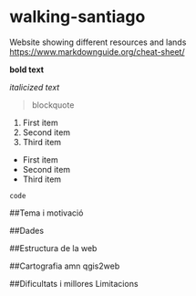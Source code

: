 # walking-santiago
Website showing different resources and lands
https://www.markdownguide.org/cheat-sheet/

**bold text**

*italicized text*
> blockquote

1. First item
2. Second item
3. Third item

- First item
- Second item
- Third item

`code`

##Tema i motivació

##Dades

##Estructura de la web

##Cartografia amn qgis2web

##Dificultats i millores
Limitacions
